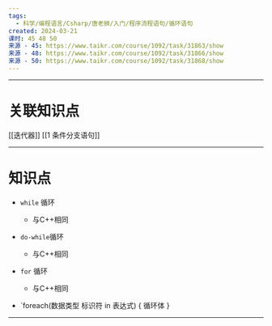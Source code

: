 ```yaml
---
tags:
  - 科学/编程语言/Csharp/唐老狮/入门/程序流程语句/循环语句
created: 2024-03-21
课时: 45 48 50
来源 - 45: https://www.taikr.com/course/1092/task/31863/show
来源 - 48: https://www.taikr.com/course/1092/task/31866/show
来源 - 50: https://www.taikr.com/course/1092/task/31868/show
---
```


---
# 关联知识点

 [[迭代器]] [[1 条件分支语句]]

---
# 知识点

- `while` 循环
	- 与C++相同

- `do-while`循环
	- 与C++相同

- `for` 循环
	- 与C++相同

- `foreach(数据类型 标识符 in 表达式) { 循环体 }

---

